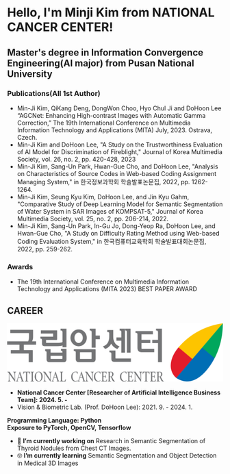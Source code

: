 # Hello, I'm Minji Kim from NATIONAL CANCER CENTER!  
  
## Master's degree in Information Convergence Engineering(AI major) from Pusan National University

### Publications(All 1st Author)
-	Min-Ji Kim, QiKang Deng, DongWon Choo, Hyo Chul Ji and DoHoon Lee “AGCNet: Enhancing High-contrast Images with Automatic Gamma Correction,” The 19th International Conference on Multimedia Information Technology and Applications (MITA) July, 2023. Ostrava, Czech.
-	Min-Ji Kim and DoHoon Lee, "A Study on the Trustworthiness Evaluation of AI Model for Discrimination of Fireblight," Journal of Korea Multimedia Society, vol. 26, no. 2, pp. 420-428, 2023
-	Min-Ji Kim, Sang-Un Park, Hwan-Gue Cho, and DoHoon Lee, "Analysis on Characteristics of Source Codes in Web-based Coding Assignment Managing System," in 한국정보과학회 학술발표논문집, 2022, pp. 1262-1264.
-	Min-Ji Kim, Seung Kyu Kim, DoHoon Lee, and Jin Kyu Gahm, "Comparative Study of Deep Learning Model for Semantic Segmentation of Water System in SAR Images of KOMPSAT-5," Journal of Korea Multimedia Society, vol. 25, no. 2, pp. 206-214, 2022.
-	Min-Ji Kim, Sang-Un Park, In-Gu Jo, Dong-Yeop Ra, DoHoon Lee, and Hwan-Gue Cho, "A Study on Difficulty Rating Method using Web-based Coding Evaluation System," in 한국컴퓨터교육학회 학술발표대회논문집, 2022, pp. 259-262.

### Awards
- The 19th International Conference on Multimedia Information Technology and Applications (MITA 2023) BEST PAPER AWARD

**CAREER**
---

![ncc_logo](./ncc.svg)<br>
- **National Cancer Center [Researcher of Artificial Intelligence Business Team]: 2024. 5. -**
- Vision & Biometric Lab. (Prof. DoHoon Lee): 2021. 9. - 2024. 1.

**Programming Language: Python**<br>
**Exposure to PyTorch, OpenCV, Tensorflow**
- 🔭 **I’m currently working on**  Research in Semantic Segmentation of Thyroid Nodules from Chest CT Images.
- 🤓 **I’m currently learning** Semantic Segmentation and Object Detection in Medical 3D Images
<!--
- 📫 **How to reach me** [LinkedIn](https://www.linkedin.com/in/jinmo-kim-3041501aa), [Site](https://jinmo.kim)
-->


<!--
**JinmoKIM1012/JinmoKIM1012** is a ✨ _special_ ✨ repository because its `README.md` (this file) appears on your GitHub profile.

Here are some ideas to get you started:

- 🔭 I’m currently working on ...
- 🌱 I’m currently learning ...
- 👯 I’m looking to collaborate on ...
- 🤔 I’m looking for help with ...
- 💬 Ask me about ...
- 📫 How to reach me: ...
- 😄 Pronouns: ...
- ⚡ Fun fact: ...
-->





<!--
**MinjiKimMJ/MinjiKimMJ** is a ✨ _special_ ✨ repository because its `README.md` (this file) appears on your GitHub profile.

Here are some ideas to get you started:

- 🔭 I’m currently working on ...
- 🌱 I’m currently learning ...
- 👯 I’m looking to collaborate on ...
- 🤔 I’m looking for help with ...
- 💬 Ask me about ...
- 📫 How to reach me: ...
- 😄 Pronouns: ...
- ⚡ Fun fact: ...
-->
